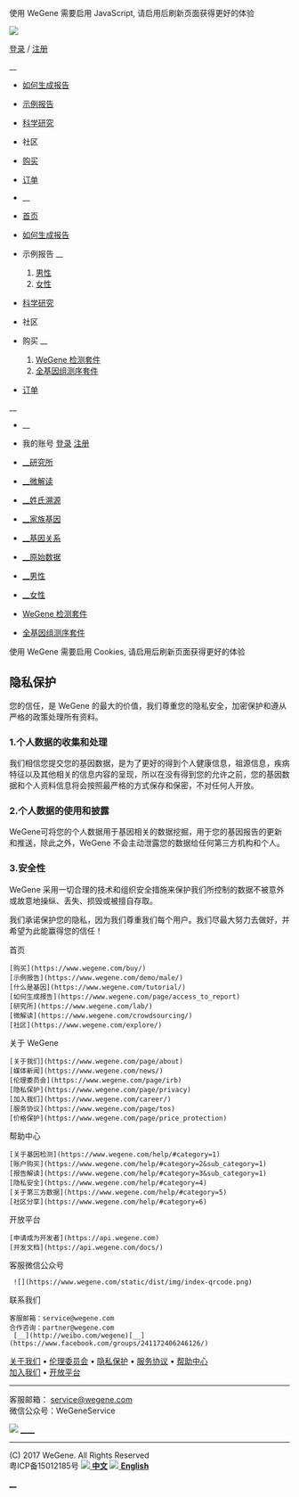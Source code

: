 使用 WeGene 需要启用 JavaScript, 请启用后刷新页面获得更好的体验

[![](https://www.wegene.com/static/dist/img/logo.svg)]()

[登录](https://www.wegene.com/account/login/) /
[注册](https://www.wegene.com/account/register/)

__

  * [如何生成报告](https://www.wegene.com/page/access_to_report)
  * [示例报告](javascript:;)
  * [科学研究](https://www.wegene.com/science/)
  * 社区
  * [购买](https://www.wegene.com/buy/)
  * [订单](https://www.wegene.com/invoice/)

  * __
  * [首页]()
  * [如何生成报告](https://www.wegene.com/page/access_to_report)
  * 示例报告 __
    
    1. [男性](https://www.wegene.com/demo/male/)
    2. [女性](https://www.wegene.com/demo/female/)
  * [科学研究](https://www.wegene.com/science/)
  * 社区
  * 购买 __
    
    1. [ WeGene 检测套件 ](https://www.wegene.com/buy/)
    2. [ 全基因组测序套件 ](https://www.wegene.com/shop/item/4)
  * [订单](https://www.wegene.com/invoice/)

__

  * __
  * 我的账号
     [登录](https://www.wegene.com/account/login/)
     [注册](https://www.wegene.com/account/register/)

  * [ __研究所](https://www.wegene.com/lab/)
  * [ __微解读](https://www.wegene.com/crowdsourcing/)
  * [ __姓氏溯源](https://www.wegene.com/surname/)
  * [ __家族基因](https://www.wegene.com/family/)
  * [ __基因关系](https://www.wegene.com/relationship/)
  * [ __原始数据](https://www.wegene.com/report/raw/)

  * [ __男性](https://www.wegene.com/demo/male/)
  * [ __女性](https://www.wegene.com/demo/female/)

  * [ WeGene 检测套件 ](https://www.wegene.com/buy/)
  * [ 全基因组测序套件 ](https://www.wegene.com/shop/item/4)

使用 WeGene 需要启用 Cookies, 请启用后刷新页面获得更好的体验

##  隐私保护

您的信任，是 WeGene 的最大的价值，我们尊重您的隐私安全，加密保护和遵从严格的政策处理所有资料。

### 1.个人数据的收集和处理

我们相信您提交您的基因数据，是为了更好的得到个人健康信息，祖源信息，疾病特征以及其他相关的信息内容的呈现，所以在没有得到您的允许之前，您的基因数据和个人资料信息将会按照最严格的方式保存和保密，不对任何人开放。

### 2.个人数据的使用和披露

WeGene可将您的个人数据用于基因相关的数据挖掘，用于您的基因报告的更新和推送，除此之外，WeGene 不会主动泄露您的数据给任何第三方机构和个人。

### 3.安全性

WeGene 采用一切合理的技术和组织安全措施来保护我们所控制的数据不被意外或故意地操纵、丢失、损毁或被擅自存取。

我们承诺保护您的隐私，因为我们尊重我们每个用户。我们尽最大努力去做好，并希望为此能赢得您的信任！

首页

    [购买](https://www.wegene.com/buy/)
    [示例报告](https://www.wegene.com/demo/male/)
    [什么是基因](https://www.wegene.com/tutorial/)
    [如何生成报告](https://www.wegene.com/page/access_to_report)
    [研究所](https://www.wegene.com/lab/)
    [微解读](https://www.wegene.com/crowdsourcing/)
    [社区](https://www.wegene.com/explore/)

关于 WeGene

    [关于我们](https://www.wegene.com/page/about)
    [媒体新闻](https://www.wegene.com/news/)
    [伦理委员会](https://www.wegene.com/page/irb)
    [隐私保护](https://www.wegene.com/page/privacy)
    [加入我们](https://www.wegene.com/career/)
    [服务协议](https://www.wegene.com/page/tos)
    [价格保护](https://www.wegene.com/page/price_protection)

帮助中心

    [关于基因检测](https://www.wegene.com/help/#category=1)
    [账户购买](https://www.wegene.com/help/#category=2&sub_category=1)
    [报告解读](https://www.wegene.com/help/#category=3&sub_category=1)
    [隐私安全](https://www.wegene.com/help/#category=4)
    [关于第三方数据](https://www.wegene.com/help/#category=5)
    [社区分享](https://www.wegene.com/help/#category=6)

开放平台

    [申请成为开发者](https://api.wegene.com)
    [开发文档](https://api.wegene.com/docs/)

客服微信公众号

     ![](https://www.wegene.com/static/dist/img/index-qrcode.png)

联系我们

    客服邮箱：service@wegene.com
    合作咨询：partner@wegene.com
     [__](http://weibo.com/wegene)[__](https://www.facebook.com/groups/241172406246126/)

[关于我们](https://www.wegene.com/page/about) •
[伦理委员会](https://www.wegene.com/page/irb) •
[隐私保护](https://www.wegene.com/page/about#隐私保护) •
[服务协议](https://www.wegene.com/page/tos) • [帮助中心](https://www.wegene.com/help/)  
[加入我们](https://www.wegene.com/career/) • [开放平台](https://api.wegene.com)

* * *

客服邮箱： service@wegene.com  
微信公众号：WeGeneService

![](https://www.wegene.com/static/dist/img/index-qrcode.png)
[__](http://weibo.com/wegene)[__](https://www.facebook.com/groups/241172406246126/)

* * *

(C) 2017 WeGene. All Rights Reserved  
粤ICP备15012185号  [![](https://www.wegene.com/static/dist/img/china@2x.png)
**中文**](https://www.wegene.com)
[![](https://www.wegene.com/static/dist/img/usa@2x.png)
**English**](https://www.wegene.com/en)

[__](javascript:;)

